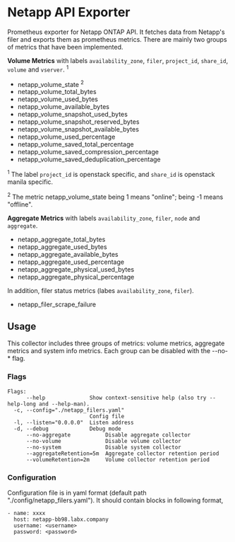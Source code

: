 # Netapp API Exporter
Prometheus exporter for Netapp ONTAP API. It fetches data from Netapp's filer and exports them as prometheus metrics. There are mainly two groups of metrics that have been implemented.

__Volume Metrics__ with labels `availability_zone`, `filer`, `project_id`, `share_id`, `volume` and `vserver`. <sup>1</sup>

* netapp_volume_state <sup>2</sup>
* netapp_volume_total_bytes
* netapp_volume_used_bytes
* netapp_volume_available_bytes
* netapp_volume_snapshot_used_bytes
* netapp_volume_snapshot_reserved_bytes
* netapp_volume_snapshot_available_bytes
* netapp_volume_used_percentage
* netapp_volume_saved_total_percentage
* netapp_volume_saved_compression_percentage
* netapp_volume_saved_deduplication_percentage

<sup>1</sup> The label `project_id` is openstack specific, and `share_id` is openstack manila specific.

<sup>2</sup> The metric netapp_volume_state being 1 means "online"; being -1 means "offline".

__Aggregate Metrics__ with labels `availability_zone`, `filer`, `node` and `aggregate`.
* netapp_aggregate_total_bytes
* netapp_aggregate_used_bytes
* netapp_aggregate_available_bytes
* netapp_aggregate_used_percentage
* netapp_aggregate_physical_used_bytes
* netapp_aggregate_physical_percentage

In addition, filer status metrics (labes `availability_zone`, `filer`).
* netapp_filer_scrape_failure

## Usage

This collector includes three groups of metrics: volume metrics, aggregate metrics and system info metrics. Each group
can be disabled with the --no-\* flag.

### Flags
```
Flags:
      --help              Show context-sensitive help (also try --help-long and --help-man).
  -c, --config="./netapp_filers.yaml"  
                          Config file
  -l, --listen="0.0.0.0"  Listen address
  -d, --debug             Debug mode
      --no-aggregate           Disable aggregate collector
      --no-volume              Disable volume collector
      --no-system              Disable system collector
      --aggregateRetention=5m  Aggregate collector retention period
      --volumeRetention=2m     Volume collector retention period
```

### Configuration 
Configuration file is in yaml format (default path "./config/netapp_filers.yaml"). It should contain blocks in following format,
```
- name: xxxx
  host: netapp-bb98.labx.company
  username: <username>
  password: <password>
```

